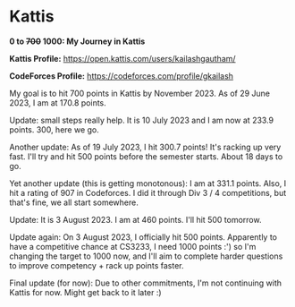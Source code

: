 # Kattis
**0 to ~~700~~ 1000: My Journey in Kattis**

**Kattis Profile:** https://open.kattis.com/users/kailashgautham/

**CodeForces Profile:** https://codeforces.com/profile/gkailash

My goal is to hit 700 points in Kattis by November 2023. As of 29 June 2023, I am at 170.8 points. 

Update: small steps really help. It is 10 July 2023 and I am now at 233.9 points. 300, here we go.

Another update: As of 19 July 2023, I hit 300.7 points! It's racking up very fast. I'll try and hit 500 points before the semester starts. About 18 days to go.

Yet another update (this is getting monotonous): I am at 331.1 points. Also, I hit a rating of 907 in Codeforces. I did it through Div 3 / 4 competitions, but that's fine, we all start somewhere.

Update: It is 3 August 2023. I am at 460 points. I'll hit 500 tomorrow.

Update again: On 3 August 2023, I officially hit 500 points. Apparently to have a competitive chance at CS3233, I need 1000 points :') so I'm changing the target to 1000 now, and I'll aim to complete harder questions to improve competency + rack up points faster.

Final update (for now): Due to other commitments, I'm not continuing with Kattis for now. Might get back to it later :)
